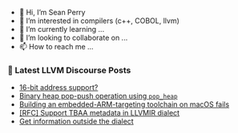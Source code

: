 - 👋 Hi, I’m Sean Perry
- 👀 I’m interested in compilers (c++, COBOL, llvm)
- 🌱 I’m currently learning ...
- 💞️ I’m looking to collaborate on ...
- 📫 How to reach me ...

<!---
s66perry/s66perry is a ✨ special ✨ repository because its `README.md` (this file) appears on your GitHub profile.
You can click the Preview link to take a look at your changes.
--->
### 📕 Latest LLVM Discourse Posts

<!-- DISCOURSE-LLVM:START -->
- [16-bit address support?](https://discourse.llvm.org/t/16-bit-address-support/67438#post_1)
- [Binary heap pop-push operation using `pop_heap`](https://discourse.llvm.org/t/binary-heap-pop-push-operation-using-pop-heap/67430#post_4)
- [Building an embedded-ARM-targeting toolchain on macOS fails](https://discourse.llvm.org/t/building-an-embedded-arm-targeting-toolchain-on-macos-fails/67437#post_1)
- [[RFC] Support TBAA metadata in LLVMIR dialect](https://discourse.llvm.org/t/rfc-support-tbaa-metadata-in-llvmir-dialect/67436#post_1)
- [Get information outside the dialect](https://discourse.llvm.org/t/get-information-outside-the-dialect/67223#post_7)
<!-- DISCOURSE-LLVM:END -->
